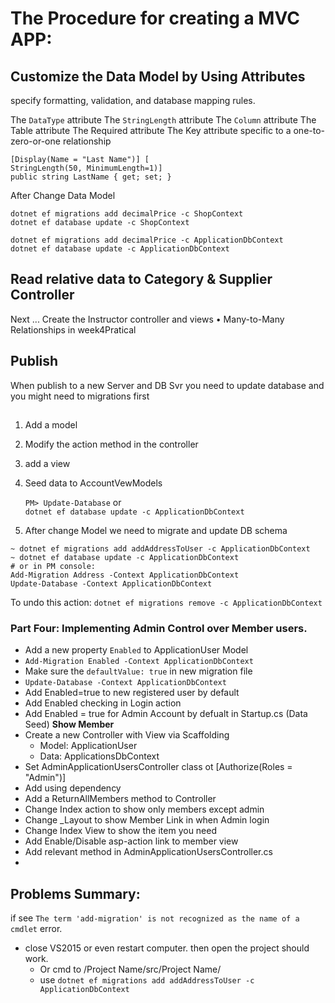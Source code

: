 # **The Procedure for creating a MVC APP:**

## Customize the Data Model by Using Attributes
specify formatting, validation, and database mapping rules.

The `DataType` attribute
The `StringLength` attribute
The `Column` attribute
The Table attribute
The Required attribute
The Key attribute specific to a one-to-zero-or-one relationship
```
[Display(Name = "Last Name")] [
StringLength(50, MinimumLength=1)]
public string LastName { get; set; }
```


After Change Data Model
```
dotnet ef migrations add decimalPrice -c ShopContext
dotnet ef database update -c ShopContext

dotnet ef migrations add decimalPrice -c ApplicationDbContext
dotnet ef database update -c ApplicationDbContext
```

## Read relative data to Category & Supplier Controller
Next ... Create the Instructor controller and views
•	Many-to-Many Relationships in week4Pratical


## Publish
When publish to a new Server and DB Svr
you need to update database and you might need to migrations first






##
1. Add a model
2. Modify the action method in the controller
3. add a view
4. Seed data to AccountVewModels

    `PM> Update-Database` or  
    `dotnet ef database update -c ApplicationDbContext`

5. After change Model we need to migrate and update DB schema
```
~ dotnet ef migrations add addAddressToUser -c ApplicationDbContext
~ dotnet ef database update -c ApplicationDbContext
# or in PM console:
Add-Migration Address -Context ApplicationDbContext
Update-Database -Context ApplicationDbContext
```
To undo this action:
`dotnet ef migrations remove -c ApplicationDbContext`

### Part Four: Implementing Admin Control over Member users.
- Add a new property `Enabled` to ApplicationUser Model
- `Add-Migration Enabled -Context ApplicationDbContext`
- Make sure the `defaultValue: true` in new migration file
- `Update-Database -Context ApplicationDbContext`
- Add Enabled=true to new registered user by default
- Add Enabled checking in Login action
- Add Enabled = true for Admin Account by defualt in Startup.cs (Data Seed)
**Show Member**
- Create a new Controller with View via Scaffolding
    - Model: ApplicationUser
    - Data: ApplicationsDbContext
- Set AdminApplicationUsersController class ot [Authorize(Roles = "Admin")]
- Add using dependency
- Add a ReturnAllMembers method to Controller
- Change Index action to show only members except admin
- Change _Layout to show Member Link in when Admin login
- Change Index View to show the item you need
- Add Enable/Disable asp-action link to member view
- Add relevant method in AdminApplicationUsersController.cs
-

## Problems Summary:
if see `The term 'add-migration' is not recognized as the name of a cmdlet` error.
- close VS2015 or even restart computer. then open the project should work.
    - Or cmd to /Project Name/src/Project Name/
    - use `dotnet ef migrations add addAddressToUser -c ApplicationDbContext`
